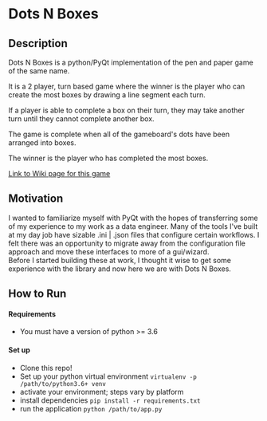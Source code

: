# Dots N Boxes
## Description
Dots N Boxes is a python/PyQt implementation of the pen and paper game of the same name.  

It is a 2 player, turn based game where the winner is the player who can create the most boxes by drawing a line segment each turn.  

If a player is able to complete a box on their turn, they may take another turn until they cannot complete another box.  

The game is complete when all of the gameboard's dots have been arranged into boxes.  

The winner is the player who has completed the most boxes.  

[Link to Wiki page for this game](https://en.wikipedia.org/wiki/Dots_and_Boxes)

## Motivation
I wanted to familiarize myself with PyQt with the hopes of transferring some of my experience to my work as a data engineer.
Many of the tools I've built at my day job have sizable .ini | .json files that configure certain workflows.
I felt there was an opportunity to migrate away from the configuration file approach and move these interfaces to more of a gui/wizard.  
Before I started building these at work, I thought it wise to get some experience with the library and now here we are with Dots N Boxes.

## How to Run
#### Requirements
- You must have a version of python >= 3.6

#### Set up
- Clone this repo!
- Set up your python virtual environment
`virtualenv -p /path/to/python3.6+ venv`
- activate your environment; steps vary by platform
- install dependencies
`pip install -r requirements.txt`
- run the application
`python /path/to/app.py`